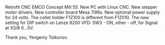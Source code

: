 Retrofit CNC EMCO Concept Mill 55.
New PC with Linux CNC. New stepper motor drivers. New controller board Mesa 7i96s. New optional power supply for 24 volts.
The collet holder F1Z100 is different from F1Z010.
The new setting for DIP switch on Lenze 8200 VFD: SW3 - ON, other - off, for Signal at X3/8 0...5V.

Thank you,
Yevgeniy Tolkunov.
